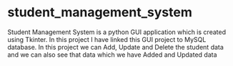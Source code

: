 # student_management_system
Student Management System is a python GUI application which is created using Tkinter. In this project I have linked this GUI project to MySQL database. In this project we can Add, Update and Delete the student data and we can also see that data which we have Added and Updated data
